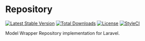 # Repository

[![Latest Stable Version](https://poser.pugx.org/laraditz/repository/v/stable?format=flat-square)](https://packagist.org/packages/laraditz/repository)
[![Total Downloads](https://img.shields.io/packagist/dt/laraditz/repository?style=flat-square)](https://packagist.org/packages/laraditz/repository)
[![License](https://poser.pugx.org/laraditz/repository/license?format=flat-square)](https://packagist.org/packages/laraditz/repository)
[![StyleCI](https://github.styleci.io/repos/7548986/shield?style=square)](https://github.com/laraditz/repository)

Model Wrapper Repository implementation for Laravel. 

